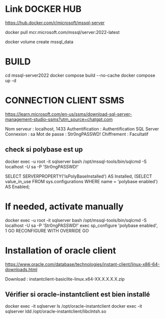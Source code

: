 # Link DOCKER HUB

https://hub.docker.com/r/microsoft/mssql-server

docker pull mcr.microsoft.com/mssql/server:2022-latest

docker volume create mssql_data

# BUILD

cd mssql-server2022
docker compose build --no-cache
docker compose up -d

# CONNECTION CLIENT SSMS

https://learn.microsoft.com/en-us/ssms/download-sql-server-management-studio-ssms?utm_source=chatgpt.com

Nom serveur : localhost, 1433
Authentification : Authentification SQL Server
Connexion : sa
Mot de passe : Str0ngPASSWD!
Chiffrement : Facultatif

## check si polybase est up

docker exec -u root -it sqlserver bash
/opt/mssql-tools/bin/sqlcmd -S localhost -U sa -P 'Str0ngPASSWD!'

SELECT SERVERPROPERTY('IsPolyBaseInstalled') AS Installed,
(SELECT value_in_use FROM sys.configurations WHERE name = 'polybase enabled') AS Enabled;

# If needed, activate manually

docker exec -u root -it sqlserver bash
/opt/mssql-tools/bin/sqlcmd -S localhost -U sa -P 'Str0ngPASSWD!'
exec sp_configure 'polybase enabled', 1
GO
RECONFIGURE WITH OVERRIDE
GO

# Installation of oracle client

https://www.oracle.com/database/technologies/instant-client/linux-x86-64-downloads.html

Download : instantclient-basiclite-linux.x64-XX.X.X.X.X.zip

## Vérifier si oracle-instantclient est bien installé

docker exec -it sqlserver ls /opt/oracle-instantclient
docker exec -it sqlserver ldd /opt/oracle-instantclient/libclntsh.so
